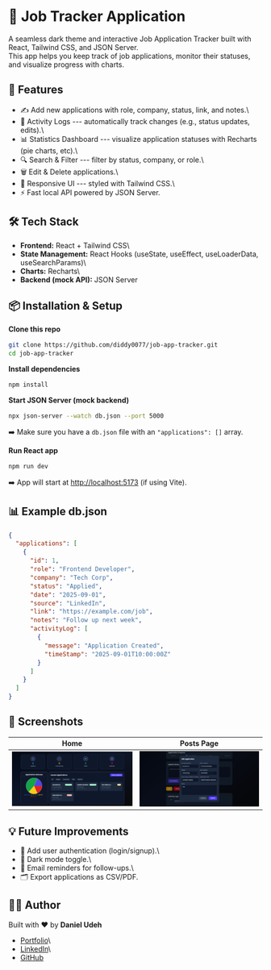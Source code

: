 # 🎯 Job Tracker Application

A seamless dark theme and interactive Job Application Tracker built with React,
Tailwind CSS, and JSON Server.\
This app helps you keep track of job applications, monitor their
statuses, and visualize progress with charts.

## 🚀 Features

-   ✍️ Add new applications with role, company, status, link, and
    notes.\
-   📝 Activity Logs --- automatically track changes (e.g., status
    updates, edits).\
-   📊 Statistics Dashboard --- visualize application statuses with
    Recharts (pie charts, etc).\
-   🔍 Search & Filter --- filter by status, company, or role.\
-   🗑️ Edit & Delete applications.\
-   🎨 Responsive UI --- styled with Tailwind CSS.\
-   ⚡ Fast local API powered by JSON Server.

## 🛠️ Tech Stack

-   **Frontend:** React + Tailwind CSS\
-   **State Management:** React Hooks (useState, useEffect, useLoaderData, useSearchParams)\
-   **Charts:** Recharts\
-   **Backend (mock API):** JSON Server

## 📦 Installation & Setup

**Clone this repo**

``` bash
git clone https://github.com/diddy0077/job-app-tracker.git
cd job-app-tracker
```

**Install dependencies**

``` bash
npm install
```

**Start JSON Server (mock backend)**

``` bash
npx json-server --watch db.json --port 5000
```

➡️ Make sure you have a `db.json` file with an `"applications": []`
array.

**Run React app**

``` bash
npm run dev
```

➡️ App will start at <http://localhost:5173> (if using Vite).

## 📊 Example db.json

``` json
{
  "applications": [
    {
      "id": 1,
      "role": "Frontend Developer",
      "company": "Tech Corp",
      "status": "Applied",
      "date": "2025-09-01",
      "source": "LinkedIn",
      "link": "https://example.com/job",
      "notes": "Follow up next week",
      "activityLog": [
        {
          "message": "Application Created",
          "timeStamp": "2025-09-01T10:00:00Z"
        }
      ]
    }
  ]
}
```

## 📸 Screenshots
Home | Posts Page
:-------------------------:|:-------------------------:
![Dashboard](./public/screenshots/dashboard.png) | ![Single Application Page](./public/screenshots/application.png)

## 💡 Future Improvements

-   🔐 Add user authentication (login/signup).\
-   🌙 Dark mode toggle.\
-   📧 Email reminders for follow-ups.\
-   🗂️ Export applications as CSV/PDF.

## 👨‍💻 Author

Built with ❤️ by **Daniel Udeh**

-   [Portfolio](https://diddy0077.github.io/daniel-udeh/index.html)\
-   [LinkedIn](https://www.linkedin.com/in/daniel-udeh-a03971350/)\
-   [GitHub](https://github.com/diddy0077/)
